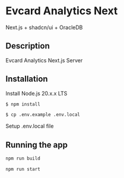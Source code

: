 # Evcard Analytics Next

Next.js + shadcn/ui + OracleDB

## Description

Evcard Analytics Next.js Server

## Installation

Install Node.js 20.x.x LTS

```bash
$ npm install
```

```bash
$ cp .env.example .env.local
```

Setup .env.local file

## Running the app

```bash
npm run build

npm run start
```
